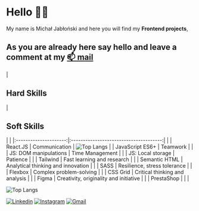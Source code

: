 # Hello 🙋‍♂️ 
My name is Michał Jabłoński and here you will find my **Frontend projects**, 
## As you are already here say hello and leave a comment at my [📫 mail](mailto:michal.jablonski097@gmial.com)


| <h2>Hard Skills </h2> |          <h2>Soft Skills </h2>         |                                                                                                                 |
|:---------------------:|:--------------------------------------:| |
|        React.JS       |              Communication             | ![Top Langs](https://github-readme-stats.vercel.app/api/top-langs/?username=waveex&langs_count=8&theme=radical) |
|    JavaScript ES6+    |                Teamwork                |                                                                                                                 |
| JS: DOM manipulations |             Time Management            |                                                                                                                 |
|   JS: Local storage   |                Patience                |                                                                                                                 |
|        Tailwind       |       Fast learning and research       |                                                                                                                 |
|     Semantic HTML     |   Analytical thinking and innovation   |                                                                                                                 |
|          SASS         |      Resilience, stress tolerance      |                                                                                                                 |
|        Flexbox        |         Complex problem-solving        |                                                                                                                 |
|        CSS Grid       |     Critical thinking and analysis     |                                                                                                                 |
|         Figma         | Creativity, originality and initiative |                                                                                                                 |
|       PrestaShop      |                                        |                                                                                                                 |

![Top Langs](https://github-readme-stats.vercel.app/api/top-langs/?username=waveex&langs_count=8&theme=radical)

[![Linkedin](https://img.shields.io/badge/-LinkedIn-blue?style=flat&logo=Linkedin&logoColor=white)](https://www.linkedin.com/in/michjab/) 
[![Instagram](https://img.shields.io/badge/-Instagram-24292e?style=flat&labelColor=333&logo=instagram&logoColor=fff)](https://www.instagram.com/mike.ybl/) 
[![Gmail](https://img.shields.io/badge/-Gmail-c14438?style=flat&logo=Gmail&logoColor=white)](mailto:michal.jablonski097@gmail.com)


